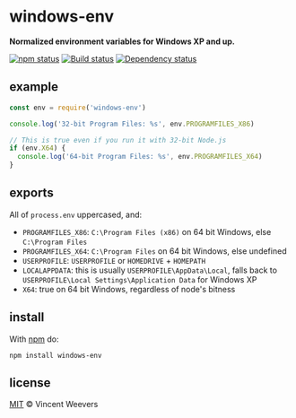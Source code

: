 # windows-env

**Normalized environment variables for Windows XP and up.**

[![npm status](http://img.shields.io/npm/v/windows-env.svg?style=flat-square)](https://www.npmjs.org/package/windows-env) [![Build status](https://img.shields.io/appveyor/ci/vweevers/win-detect-browsers.svg?style=flat-square)](https://ci.appveyor.com/project/vweevers/win-detect-browsers) [![Dependency status](https://img.shields.io/david/vweevers/windows-env.svg?style=flat-square)](https://david-dm.org/vweevers/windows-env)

## example

```js
const env = require('windows-env')

console.log('32-bit Program Files: %s', env.PROGRAMFILES_X86)

// This is true even if you run it with 32-bit Node.js
if (env.X64) {
  console.log('64-bit Program Files: %s', env.PROGRAMFILES_X64)
}
```

## exports

All of `process.env` uppercased, and:

- `PROGRAMFILES_X86`: `C:\Program Files (x86)` on 64 bit Windows, else `C:\Program Files`
- `PROGRAMFILES_X64`: `C:\Program Files` on 64 bit Windows, else undefined
- `USERPROFILE`: `USERPROFILE` or `HOMEDRIVE` + `HOMEPATH`
- `LOCALAPPDATA`: this is usually `USERPROFILE\AppData\Local`, falls back to `USERPROFILE\Local Settings\Application Data` for Windows XP
- `X64`: true on 64 bit Windows, regardless of node's bitness

## install

With [npm](https://npmjs.org) do:

```
npm install windows-env
```

## license

[MIT](http://opensource.org/licenses/MIT) © Vincent Weevers
